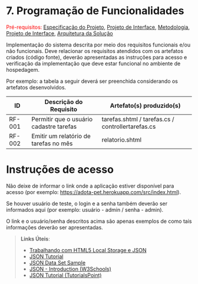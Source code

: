 # 7. Programação de Funcionalidades

<span style="color:red">Pré-requisitos: <a href="2-Especificação do Projeto.md"> Especificação do Projeto</a></span>, <a href="3-Projeto de Interface.md"> Projeto de Interface</a>, <a href="4-Metodologia.md"> Metodologia</a>, <a href="3-Projeto de Interface.md"> Projeto de Interface</a>, <a href="5-Arquitetura da Solução.md"> Arquitetura da Solução</a>

Implementação do sistema descrita por meio dos requisitos funcionais e/ou não funcionais. Deve relacionar os requisitos atendidos com os artefatos criados (código fonte), deverão apresentadas as instruções para acesso e verificação da implementação que deve estar funcional no ambiente de hospedagem.

Por exemplo: a tabela a seguir deverá ser preenchida considerando os artefatos desenvolvidos.

|ID    | Descrição do Requisito  | Artefato(s) produzido(s) |
|------|-----------------------------------------|----|
|RF-001| Permitir que o usuário cadastre tarefas | tarefas.shtml / tarefas.cs / controllertarefas.cs | 
|RF-002| Emitir um relatório de tarefas no mês   | relatorio.shtml |

# Instruções de acesso

Não deixe de informar o link onde a aplicação estiver disponível para acesso (por exemplo: https://adota-pet.herokuapp.com/src/index.html).

Se houver usuário de teste, o login e a senha também deverão ser informados aqui (por exemplo: usuário - admin / senha - admin).

O link e o usuário/senha descritos acima são apenas exemplos de como tais informações deverão ser apresentadas.

> **Links Úteis**:
>
> - [Trabalhando com HTML5 Local Storage e JSON](https://www.devmedia.com.br/trabalhando-com-html5-local-storage-e-json/29045)
> - [JSON Tutorial](https://www.w3resource.com/JSON)
> - [JSON Data Set Sample](https://opensource.adobe.com/Spry/samples/data_region/JSONDataSetSample.html)
> - [JSON - Introduction (W3Schools)](https://www.w3schools.com/js/js_json_intro.asp)
> - [JSON Tutorial (TutorialsPoint)](https://www.tutorialspoint.com/json/index.htm)
